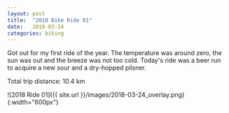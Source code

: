 ```yaml
---
layout: post
title:  "2018 Bike Ride 01"
date:   2018-03-24
categories: biking
---
```


Got out for my first ride of the year. The temperature was around zero, the sun was out and the breeze was not too cold. Today's ride was a beer run to acquire a new sour and a dry-hopped pilsner.

Total trip distance: 10.4 km

![2018 Ride 01]({{ site.url }}/images/2018-03-24_overlay.png){:width="600px"}

